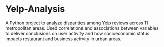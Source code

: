 # Yelp-Analysis
A Python project to analyze disparities among Yelp reviews across 11 metropolitan areas. Used correlations and associations between variables to deliver conclusions on user activity and how socioeconomic status impacts restaurant and business activity in urban areas.

